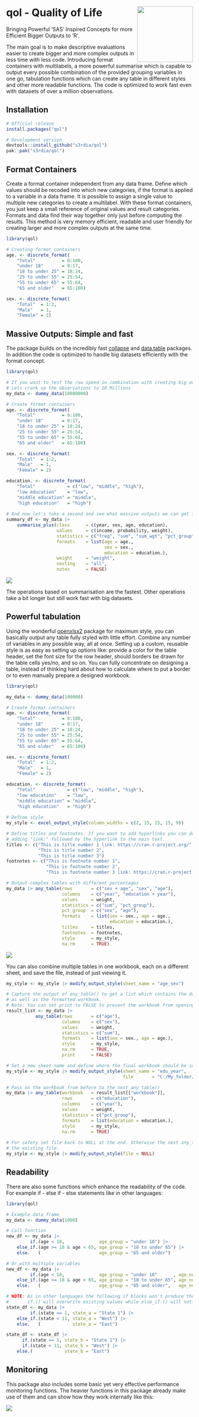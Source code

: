 
<!-- README.md is generated from README.Rmd. Please edit that file -->

# qol - Quality of Life <img src='man/figures/logo.png' width="150px" align="right"/>

<!-- badges: start -->

<!-- badges: end -->

Bringing Powerful ‘SAS’ Inspired Concepts for more Efficient Bigger
Outputs to ‘R’.

The main goal is to make descriptive evaluations easier to create bigger
and more complex outputs in less time with less code. Introducing format
containers with multilabels, a more powerful summarise which is capable
to output every possible combination of the provided grouping variables
in one go, tabulation functions which can create any table in different
styles and other more readable functions. The code is optimized to work
fast even with datasets of over a million observations.

## Installation

``` r
# Official release
install.packages("qol")

# Development version
devtools::install_github("s3rdia/qol")
pak::pak("s3rdia/qol")
```

## Format Containers

Create a format container independent from any data frame. Define which
values should be recoded into which new categories, if the format is
applied to a variable in a data frame. It is possible to assign a single
value to multiple new categories to create a multilabel. With these
format containers, you just keep a small reference of original values
and result categories. Formats and data find their way together only
just before computing the results. This method is very memory efficient,
readable and user friendly for creating larger and more complex outputs
at the same time.

``` r
library(qol)

# Creating format containers
age. <- discrete_format(
    "Total"          = 0:100,
    "under 18"       = 0:17,
    "18 to under 25" = 18:24,
    "25 to under 55" = 25:54,
    "55 to under 65" = 55:64,
    "65 and older"   = 65:100)

sex. <- discrete_format(
    "Total"  = 1:2,
    "Male"   = 1,
    "Female" = 2)
```

## Massive Outputs: Simple and fast

The package builds on the incredibly fast
[collapse](https://github.com/SebKrantz/collapse) and
[data.table](https://github.com/Rdatatable/data.table) packages. In
addition the code is optimized to handle big datasets efficiently with
the format concept.

``` r
library(qol)

# If you want to test the raw speed in combination with creating big outputs try this:
# Lets crank up the observations to 10 Millions
my_data <- dummy_data(10000000)

# Create format containers
age. <- discrete_format(
    "Total"          = 0:100,
    "under 18"       = 0:17,
    "18 to under 25" = 18:24,
    "25 to under 55" = 25:54,
    "55 to under 65" = 55:64,
    "65 and older"   = 65:100)

sex. <- discrete_format(
    "Total"  = 1:2,
    "Male"   = 1,
    "Female" = 2)

education. <- discrete_format(
    "Total"            = c("low", "middle", "high"),
    "low education"    = "low",
    "middle education" = "middle",
    "high education"   = "high")
    
# And now let's take a second and see what massive outputs we can get in no time
summary_df <- my_data |>
    summarise_plus(class      = c(year, sex, age, education),
                   values     = c(income, probability, weight),
                   statistics = c("freq", "sum", "sum_wgt", "pct_group", "pct_total", "missing"),
                   formats    = list(age = age.,
                                     sex = sex.,
                                     education = education.),
                   weight     = "weight",
                   nesting    = "all",
                   notes      = FALSE)
```

<img src='man/figures/output.png'/>

The operations based on summarisation are the fastest. Other operations
take a bit longer but still work fast with big datasets.

## Powerful tabulation

Using the wonderful [openxlsx2](https://github.com/JanMarvin/openxlsx2)
package for maximum style, you can basically output any table fully
styled with little effort. Combine any number of variables in any
possible way, all at once. Setting up a custom, reusable style is as
easy as setting up options like: provide a color for the table header,
set the font size for the row header, should borders be drawn for the
table cells yes/no, and so on. You can fully concentrate on designing a
table, instead of thinking hard about how to calculate where to put a
border or to even manually prepare a designed workbook.

``` r
library(qol)

my_data <- dummy_data(100000)

# Create format containers
age. <- discrete_format(
    "Total"          = 0:100,
    "under 18"       = 0:17,
    "18 to under 25" = 18:24,
    "25 to under 55" = 25:54,
    "55 to under 65" = 55:64,
    "65 and older"   = 65:100)

sex. <- discrete_format(
    "Total"  = 1:2,
    "Male"   = 1,
    "Female" = 2)

education. <- discrete_format(
    "Total"            = c("low", "middle", "high"),
    "low education"    = "low",
    "middle education" = "middle",
    "high education"   = "high")
    
# Define style
my_style <- excel_output_style(column_widths = c(2, 15, 15, 15, 9))

# Define titles and footnotes. If you want to add hyperlinks you can do so by
# adding "link:" followed by the hyperlink to the main text.
titles <- c("This is title number 1 link: https://cran.r-project.org/",
            "This is title number 2",
            "This is title number 3")
footnotes <- c("This is footnote number 1",
               "This is footnote number 2",
               "This is footnote number 3 link: https://cran.r-project.org/")

# Output complex tables with different percentages
my_data |> any_table(rows       = c("sex + age", "sex", "age"),
                     columns    = c("year", "education + year"),
                     values     = weight,
                     statistics = c("sum", "pct_group"),
                     pct_group  = c("sex", "age"),
                     formats    = list(sex = sex., age = age.,
                                       education = education.),
                     titles     = titles,
                     footnotes  = footnotes,
                     style      = my_style,
                     na.rm      = TRUE)
```

<img src='man/figures/tabulation.PNG'/>


You can also combine multiple tables in one workbook, each on a different sheet, and
save the file, instead of just viewing it.

``` r
my_style <- my_style |> modify_output_style(sheet_name = "age_sex")

# Capture the output of any_table() to get a list which contains the data frame
# as well as the formatted workbook.
# Note: You can set print to FALSE to prevent the workbook from opening.
result_list <- my_data |>
           any_table(rows       = c("age"),
                     columns    = c("sex"),
                     values     = weight,
                     statistics = c("sum"),
                     formats    = list(sex = sex., age = age.),
                     style      = my_style,
                     na.rm      = TRUE,
                     print      = FALSE)

# Set a new sheet name and define where the final workbook should be saved
my_style <- my_style |> modify_output_style(sheet_name = "edu_year",
                                            file       = "C:/My_folder/My_workbook.xlsx")

# Pass on the workbook from before to the next any_table()
my_data |> any_table(workbook   = result_list[["workbook"]],
                     rows       = c("education"),
                     columns    = c("year"),
                     values     = weight,
                     statistics = c("pct_group"),
                     formats    = list(education = education.),
                     style      = my_style,
                     na.rm      = TRUE)
					 
# For safety set file back to NULL at the end. Otherwise the next any_table() will overwrite
# the existing file.
my_style <- my_style |> modify_output_style(file = NULL)
```

## Readability

There are also some functions which enhance the readability of the code.
For example if - else if - else statements like in other languages:

``` r
library(qol)

# Example data frame
my_data <- dummy_data(1000)

# Call function
new_df <- my_data |>
         if.(age < 18,             age_group = "under 18") |>
    else_if.(age >= 18 & age < 65, age_group = "18 to under 65") |>
    else.   (                      age_group = "65 and older")

# Or with multiple variables
new_df <- my_data |>
         if.(age < 18,             age_group = "under 18"      , age_num = 1L) |>
    else_if.(age >= 18 & age < 65, age_group = "18 to under 65", age_num = 2L) |>
    else.   (                      age_group = "65 and older",   age_num = 3L)

# NOTE: As in other languages the following if blocks won't produce the same result.
#       if.() will overwrite existing values while else_if.() will not.
state_df <- my_data |>
         if.(state == 1, state_a = "State 1") |>
    else_if.(state < 11, state_a = "West") |>
    else.   (            state_a = "East")

state_df <- state_df |>
      if.(state == 1, state_b = "State 1") |>
      if.(state < 11, state_b = "West") |>
    else.(            state_b = "East")
```

## Monitoring

This package also includes some basic yet very effective performance
monitoring functions. The heavier functions in this package already make
use of them and can show how they work internally like this:

<img src='man/figures/monitor.png'/>
